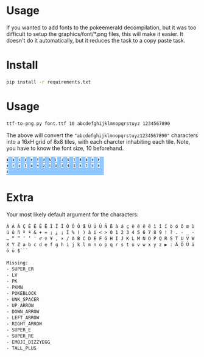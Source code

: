 # Usage
If you wanted to add fonts to the pokeemerald decompilation, but it was too difficult to setup the graphics/font/*.png files, this will make it easier. It doesn't do it automatically, but it reduces the task to a copy paste task.

# Install
```bash
pip install -r requirements.txt
```

# Usage
```bash
ttf-to-png.py font.ttf 10 abcdefghijklmnopqrstuyz 1234567890
```

The above will convert the `"abcdefghijklmnopqrstuyz1234567890"` characters into a 16xH grid of 8x8 tiles, with each charcter inhabiting each tile. Note, you have to know the font size, 10 beforehand.

![ya](output.png "Sample")


# Extra
Your most likely default argument for the characters:
```
À Á Â Ç È É Ê Ë Ì Î Ï Ò Ó Ô Œ Ù Ú Û Ñ ß à á ç è é ê ë ì î ï ò ó ô œ ù ú û ñ º ª & + = ; ¿ ¡ Í % ( ) â í < > 0 1 2 3 4 5 6 7 8 9 ! ? . - _ · … “ ” ‘ ’ ' ♂ ♀ ¥ , × / A B C D E F G H I J K L M N O P Q R S T U V W X Y Z a b c d e f g h i j k l m n o p q r s t u v w x y z ▶ : Ä Ö Ü ä ö ü $```

Missing: 
- SUPER_ER
- LV
- PK
- PKMN
- POKEBLOCK
- UNK_SPACER
- UP_ARROW
- DOWN_ARROW
- LEFT_ARROW
- RIGHT_ARROW
- SUPER_E
- SUPER_RE
- EMOJI_DIZZYEGG
- TALL_PLUS
